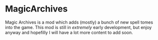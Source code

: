 # MagicArchives
Magic Archives is a mod which adds (mostly) a bunch of new spell tomes into the game.
This mod is still in *extremely* early development, but enjoy anyway and hopefilly I will have a lot more content to add soon.
